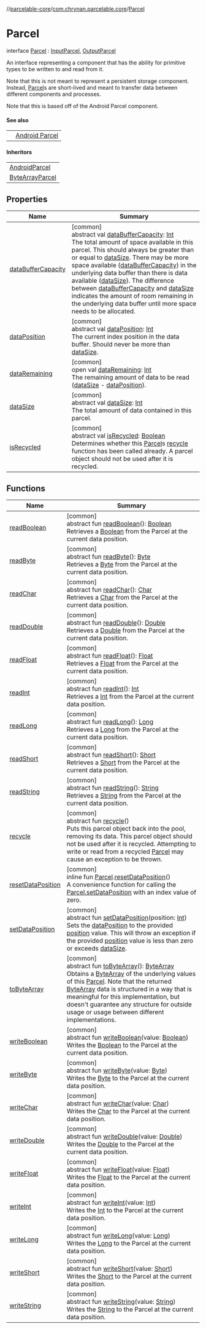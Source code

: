 //[parcelable-core](../../../index.md)/[com.chrynan.parcelable.core](../index.md)/[Parcel](index.md)

# Parcel

interface [Parcel](index.md) : [InputParcel](../-input-parcel/index.md), [OutputParcel](../-output-parcel/index.md)

An interface representing a component that has the ability for primitive types to be written to and read from it.

Note that this is not meant to represent a persistent storage component. Instead, [Parcel](index.md)s are short-lived and meant to transfer data between different components and processes.

Note that this is based off of the Android Parcel component.

#### See also

| | |
|---|---|
|  | [Android Parcel](https://developer.android.com/reference/android/os/Parcel) |

#### Inheritors

| |
|---|
| [AndroidParcel](../-android-parcel/index.md#-638012278%2FMain%2F1557879601) |
| [ByteArrayParcel](../-byte-array-parcel/index.md) |

## Properties

| Name | Summary |
|---|---|
| [dataBufferCapacity](data-buffer-capacity.md) | [common]<br>abstract val [dataBufferCapacity](data-buffer-capacity.md): [Int](https://kotlinlang.org/api/latest/jvm/stdlib/kotlin/-int/index.html)<br>The total amount of space available in this parcel. This should always be greater than or equal to [dataSize](data-size.md). There may be more space available ([dataBufferCapacity](data-buffer-capacity.md)) in the underlying data buffer than there is data available ([dataSize](data-size.md)). The difference between [dataBufferCapacity](data-buffer-capacity.md) and [dataSize](data-size.md) indicates the amount of room remaining in the underlying data buffer until more space needs to be allocated. |
| [dataPosition](data-position.md) | [common]<br>abstract val [dataPosition](data-position.md): [Int](https://kotlinlang.org/api/latest/jvm/stdlib/kotlin/-int/index.html)<br>The current index position in the data buffer. Should never be more than [dataSize](data-size.md). |
| [dataRemaining](data-remaining.md) | [common]<br>open val [dataRemaining](data-remaining.md): [Int](https://kotlinlang.org/api/latest/jvm/stdlib/kotlin/-int/index.html)<br>The remaining amount of data to be read ([dataSize](data-size.md) - [dataPosition](data-position.md)). |
| [dataSize](data-size.md) | [common]<br>abstract val [dataSize](data-size.md): [Int](https://kotlinlang.org/api/latest/jvm/stdlib/kotlin/-int/index.html)<br>The total amount of data contained in this parcel. |
| [isRecycled](is-recycled.md) | [common]<br>abstract val [isRecycled](is-recycled.md): [Boolean](https://kotlinlang.org/api/latest/jvm/stdlib/kotlin/-boolean/index.html)<br>Determines whether this [Parcel](index.md)s [recycle](recycle.md) function has been called already. A parcel object should not be used after it is recycled. |

## Functions

| Name | Summary |
|---|---|
| [readBoolean](../-input-parcel/read-boolean.md) | [common]<br>abstract fun [readBoolean](../-input-parcel/read-boolean.md)(): [Boolean](https://kotlinlang.org/api/latest/jvm/stdlib/kotlin/-boolean/index.html)<br>Retrieves a [Boolean](https://kotlinlang.org/api/latest/jvm/stdlib/kotlin/-boolean/index.html) from the Parcel at the current data position. |
| [readByte](../-input-parcel/read-byte.md) | [common]<br>abstract fun [readByte](../-input-parcel/read-byte.md)(): [Byte](https://kotlinlang.org/api/latest/jvm/stdlib/kotlin/-byte/index.html)<br>Retrieves a [Byte](https://kotlinlang.org/api/latest/jvm/stdlib/kotlin/-byte/index.html) from the Parcel at the current data position. |
| [readChar](../-input-parcel/read-char.md) | [common]<br>abstract fun [readChar](../-input-parcel/read-char.md)(): [Char](https://kotlinlang.org/api/latest/jvm/stdlib/kotlin/-char/index.html)<br>Retrieves a [Char](https://kotlinlang.org/api/latest/jvm/stdlib/kotlin/-char/index.html) from the Parcel at the current data position. |
| [readDouble](../-input-parcel/read-double.md) | [common]<br>abstract fun [readDouble](../-input-parcel/read-double.md)(): [Double](https://kotlinlang.org/api/latest/jvm/stdlib/kotlin/-double/index.html)<br>Retrieves a [Double](https://kotlinlang.org/api/latest/jvm/stdlib/kotlin/-double/index.html) from the Parcel at the current data position. |
| [readFloat](../-input-parcel/read-float.md) | [common]<br>abstract fun [readFloat](../-input-parcel/read-float.md)(): [Float](https://kotlinlang.org/api/latest/jvm/stdlib/kotlin/-float/index.html)<br>Retrieves a [Float](https://kotlinlang.org/api/latest/jvm/stdlib/kotlin/-float/index.html) from the Parcel at the current data position. |
| [readInt](../-input-parcel/read-int.md) | [common]<br>abstract fun [readInt](../-input-parcel/read-int.md)(): [Int](https://kotlinlang.org/api/latest/jvm/stdlib/kotlin/-int/index.html)<br>Retrieves a [Int](https://kotlinlang.org/api/latest/jvm/stdlib/kotlin/-int/index.html) from the Parcel at the current data position. |
| [readLong](../-input-parcel/read-long.md) | [common]<br>abstract fun [readLong](../-input-parcel/read-long.md)(): [Long](https://kotlinlang.org/api/latest/jvm/stdlib/kotlin/-long/index.html)<br>Retrieves a [Long](https://kotlinlang.org/api/latest/jvm/stdlib/kotlin/-long/index.html) from the Parcel at the current data position. |
| [readShort](../-input-parcel/read-short.md) | [common]<br>abstract fun [readShort](../-input-parcel/read-short.md)(): [Short](https://kotlinlang.org/api/latest/jvm/stdlib/kotlin/-short/index.html)<br>Retrieves a [Short](https://kotlinlang.org/api/latest/jvm/stdlib/kotlin/-short/index.html) from the Parcel at the current data position. |
| [readString](../-input-parcel/read-string.md) | [common]<br>abstract fun [readString](../-input-parcel/read-string.md)(): [String](https://kotlinlang.org/api/latest/jvm/stdlib/kotlin/-string/index.html)<br>Retrieves a [String](https://kotlinlang.org/api/latest/jvm/stdlib/kotlin/-string/index.html) from the Parcel at the current data position. |
| [recycle](recycle.md) | [common]<br>abstract fun [recycle](recycle.md)()<br>Puts this parcel object back into the pool, removing its data. This parcel object should not be used after it is recycled. Attempting to write or read from a recycled [Parcel](index.md) may cause an exception to be thrown. |
| [resetDataPosition](../reset-data-position.md) | [common]<br>inline fun [Parcel](index.md).[resetDataPosition](../reset-data-position.md)()<br>A convenience function for calling the [Parcel.setDataPosition](set-data-position.md) with an index value of zero. |
| [setDataPosition](set-data-position.md) | [common]<br>abstract fun [setDataPosition](set-data-position.md)(position: [Int](https://kotlinlang.org/api/latest/jvm/stdlib/kotlin/-int/index.html))<br>Sets the [dataPosition](data-position.md) to the provided [position](set-data-position.md) value. This will throw an exception if the provided [position](set-data-position.md) value is less than zero or exceeds [dataSize](data-size.md). |
| [toByteArray](to-byte-array.md) | [common]<br>abstract fun [toByteArray](to-byte-array.md)(): [ByteArray](https://kotlinlang.org/api/latest/jvm/stdlib/kotlin/-byte-array/index.html)<br>Obtains a [ByteArray](https://kotlinlang.org/api/latest/jvm/stdlib/kotlin/-byte-array/index.html) of the underlying values of this [Parcel](index.md). Note that the returned [ByteArray](https://kotlinlang.org/api/latest/jvm/stdlib/kotlin/-byte-array/index.html) data is structured in a way that is meaningful for this implementation, but doesn't guarantee any structure for outside usage or usage between different implementations. |
| [writeBoolean](../-output-parcel/write-boolean.md) | [common]<br>abstract fun [writeBoolean](../-output-parcel/write-boolean.md)(value: [Boolean](https://kotlinlang.org/api/latest/jvm/stdlib/kotlin/-boolean/index.html))<br>Writes the [Boolean](../-output-parcel/write-boolean.md) to the Parcel at the current data position. |
| [writeByte](../-output-parcel/write-byte.md) | [common]<br>abstract fun [writeByte](../-output-parcel/write-byte.md)(value: [Byte](https://kotlinlang.org/api/latest/jvm/stdlib/kotlin/-byte/index.html))<br>Writes the [Byte](../-output-parcel/write-byte.md) to the Parcel at the current data position. |
| [writeChar](../-output-parcel/write-char.md) | [common]<br>abstract fun [writeChar](../-output-parcel/write-char.md)(value: [Char](https://kotlinlang.org/api/latest/jvm/stdlib/kotlin/-char/index.html))<br>Writes the [Char](../-output-parcel/write-char.md) to the Parcel at the current data position. |
| [writeDouble](../-output-parcel/write-double.md) | [common]<br>abstract fun [writeDouble](../-output-parcel/write-double.md)(value: [Double](https://kotlinlang.org/api/latest/jvm/stdlib/kotlin/-double/index.html))<br>Writes the [Double](../-output-parcel/write-double.md) to the Parcel at the current data position. |
| [writeFloat](../-output-parcel/write-float.md) | [common]<br>abstract fun [writeFloat](../-output-parcel/write-float.md)(value: [Float](https://kotlinlang.org/api/latest/jvm/stdlib/kotlin/-float/index.html))<br>Writes the [Float](../-output-parcel/write-float.md) to the Parcel at the current data position. |
| [writeInt](../-output-parcel/write-int.md) | [common]<br>abstract fun [writeInt](../-output-parcel/write-int.md)(value: [Int](https://kotlinlang.org/api/latest/jvm/stdlib/kotlin/-int/index.html))<br>Writes the [Int](../-output-parcel/write-int.md) to the Parcel at the current data position. |
| [writeLong](../-output-parcel/write-long.md) | [common]<br>abstract fun [writeLong](../-output-parcel/write-long.md)(value: [Long](https://kotlinlang.org/api/latest/jvm/stdlib/kotlin/-long/index.html))<br>Writes the [Long](../-output-parcel/write-long.md) to the Parcel at the current data position. |
| [writeShort](../-output-parcel/write-short.md) | [common]<br>abstract fun [writeShort](../-output-parcel/write-short.md)(value: [Short](https://kotlinlang.org/api/latest/jvm/stdlib/kotlin/-short/index.html))<br>Writes the [Short](../-output-parcel/write-short.md) to the Parcel at the current data position. |
| [writeString](../-output-parcel/write-string.md) | [common]<br>abstract fun [writeString](../-output-parcel/write-string.md)(value: [String](https://kotlinlang.org/api/latest/jvm/stdlib/kotlin/-string/index.html))<br>Writes the [String](../-output-parcel/write-string.md) to the Parcel at the current data position. |
